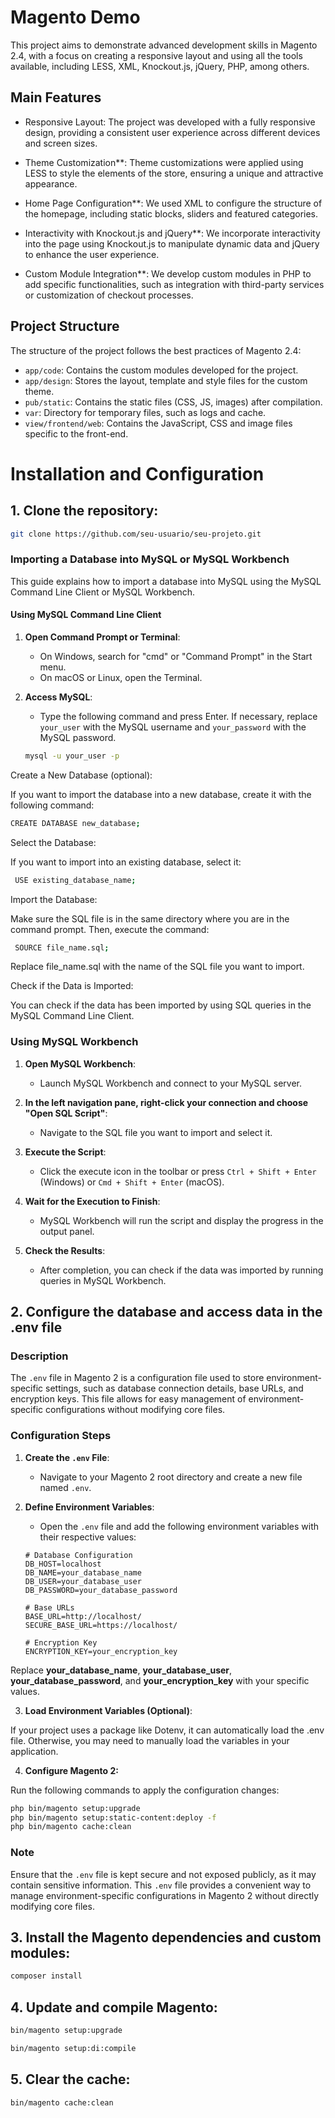 # Magento Demo

This project aims to demonstrate advanced development skills in Magento 2.4, with a focus on creating a responsive layout and using all the tools available, including LESS, XML, Knockout.js, jQuery, PHP, among others.

## Main Features

- Responsive Layout: The project was developed with a fully responsive design, providing a consistent user experience across different devices and screen sizes.

- Theme Customization**: Theme customizations were applied using LESS to style the elements of the store, ensuring a unique and attractive appearance.

- Home Page Configuration**: We used XML to configure the structure of the homepage, including static blocks, sliders and featured categories.

- Interactivity with Knockout.js and jQuery**: We incorporate interactivity into the page using Knockout.js to manipulate dynamic data and jQuery to enhance the user experience.

- Custom Module Integration**: We develop custom modules in PHP to add specific functionalities, such as integration with third-party services or customization of checkout processes.

## Project Structure

The structure of the project follows the best practices of Magento 2.4:

- `app/code`: Contains the custom modules developed for the project.
- `app/design`: Stores the layout, template and style files for the custom theme.
- `pub/static`: Contains the static files (CSS, JS, images) after compilation.
- `var`: Directory for temporary files, such as logs and cache.
- `view/frontend/web`: Contains the JavaScript, CSS and image files specific to the front-end.

# Installation and Configuration

## 1. Clone the repository:

```bash
git clone https://github.com/seu-usuario/seu-projeto.git
```
### Importing a Database into MySQL or MySQL Workbench

This guide explains how to import a database into MySQL using the MySQL Command Line Client or MySQL Workbench.

#### Using MySQL Command Line Client

1. **Open Command Prompt or Terminal**:

   - On Windows, search for "cmd" or "Command Prompt" in the Start menu.
   - On macOS or Linux, open the Terminal.

2. **Access MySQL**:

   - Type the following command and press Enter. If necessary, replace `your_user` with the MySQL username and `your_password` with the MySQL password.

   ```bash
   mysql -u your_user -p
   ```
Create a New Database (optional):

If you want to import the database into a new database, create it with the following command:
   ```bash
  CREATE DATABASE new_database;
   ```
Select the Database:

If you want to import into an existing database, select it:
   ```bash
    USE existing_database_name;
   ```
Import the Database:

Make sure the SQL file is in the same directory where you are in the command prompt. Then, execute the command:
   ```bash
    SOURCE file_name.sql;
   ```
Replace file_name.sql with the name of the SQL file you want to import.

Check if the Data is Imported:

You can check if the data has been imported by using SQL queries in the MySQL Command Line Client.


### Using MySQL Workbench

1. **Open MySQL Workbench**:

   - Launch MySQL Workbench and connect to your MySQL server.

2. **In the left navigation pane, right-click your connection and choose "Open SQL Script"**:

   - Navigate to the SQL file you want to import and select it.

3. **Execute the Script**:

   - Click the execute icon in the toolbar or press `Ctrl + Shift + Enter` (Windows) or `Cmd + Shift + Enter` (macOS).

4. **Wait for the Execution to Finish**:

   - MySQL Workbench will run the script and display the progress in the output panel.

5. **Check the Results**:

   - After completion, you can check if the data was imported by running queries in MySQL Workbench.


## 2. Configure the database and access data in the .env file

### Description

The `.env` file in Magento 2 is a configuration file used to store environment-specific settings, such as database connection details, base URLs, and encryption keys. This file allows for easy management of environment-specific configurations without modifying core files.

### Configuration Steps

1. **Create the `.env` File**:

   - Navigate to your Magento 2 root directory and create a new file named `.env`.

2. **Define Environment Variables**:

   - Open the `.env` file and add the following environment variables with their respective values:

   ```dotenv
   # Database Configuration
   DB_HOST=localhost
   DB_NAME=your_database_name
   DB_USER=your_database_user
   DB_PASSWORD=your_database_password

   # Base URLs
   BASE_URL=http://localhost/
   SECURE_BASE_URL=https://localhost/

   # Encryption Key
   ENCRYPTION_KEY=your_encryption_key
    ```
Replace **your_database_name**, **your_database_user**, **your_database_password**, and **your_encryption_key** with your specific values.

3. **Load Environment Variables (Optional)**:

If your project uses a package like Dotenv, it can automatically load the .env file. Otherwise, you may need to manually load the variables in your application.

4. **Configure Magento 2:**

Run the following commands to apply the configuration changes:
```bash
php bin/magento setup:upgrade
php bin/magento setup:static-content:deploy -f
php bin/magento cache:clean
```
### **Note**
Ensure that the `.env` file is kept secure and not exposed publicly, as it may contain sensitive information.
This `.env` file provides a convenient way to manage environment-specific configurations in Magento 2 without directly modifying core files.

## 3. Install the Magento dependencies and custom modules:

```bash
composer install
```

## 4. Update and compile Magento:
   
 ```bash
bin/magento setup:upgrade
```  

 ```bash
bin/magento setup:di:compile
```  
## 5. Clear the cache:
   
 ```bash
bin/magento cache:clean
```
